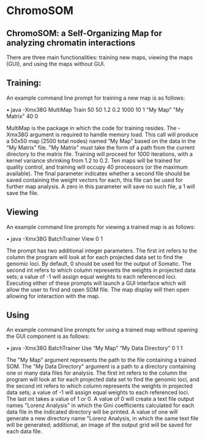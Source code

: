 # ChromoSOM
## ChromoSOM: a Self-Organizing Map for analyzing chromatin interactions

There are three main functionalities: training new maps, viewing the maps (GUI), and using the maps without GUI.


## Training:
An example command line prompt for training a new map is as follows:

• java -Xmx38G MultiMap Train 50 50 1.2 0.2 1000 10 1 "My Map" "My Matrix" 40 0

MultiMap is the package in which the code for training resides. The -Xmx38G argument is required to handle memory load. This call will produce a 50x50 map (2500 total nodes) named “My Map” based on the data in the “My Matrix” file. "My Matrix" must take the form of a path from the current directory to the matrix file. Training will proceed for 1000 iterations, with a kernel variance shrinking from 1.2 to 0.2. Ten maps will be trained for quality control, and training will occupy 40 processors (or the maximum available). The final parameter indicates whether a second file should be saved containing the weight vectors for each, this file can be used for further map analysis. A zero in this parameter will save no such file, a 1 will save the file.

## Viewing
An example command line prompts for viewing a trained map is as follows:

• java -Xmx38G BatchTrainer View 0 1

The prompt has two additional integer parameters. The first int refers to the column the program will look at for each projected data set to find the genomic loci. By default, 0 should be used for the output of Somatic. The second int refers to which column represents the weights in projected data sets; a value of -1 will assign equal weights to each referenced loci. Executing either of these prompts will launch a GUI interface which will allow the user to find and open SOM file. The map display will then open allowing for interaction with the map.

## Using
An example command line prompts for using a trained map without opening the GUI component is as follows:

• java -Xmx38G BatchTrainer Use “My Map” “My Data Directory” 0 1 1

The "My Map" argument represents the path to the file containing a trained SOM. The "My Data Directory" argument is a path to a directory containing one or many data files for analysis. The first int refers to the column the program will look at for each projected data set to find the genomic loci, and the second int refers to which column represents the weights in projected data sets; a value of -1 will assign equal weights to each referenced loci. The last int takes a value of 1 or 0. A value of 0 will create a text file output names "Lorenz Analysis" in which the Gini coefficients calculated for each data file in the indicated directory will be printed. A value of one will generate a new directory name "Lorenz Analysis, in which the same text file will be generated; additional, an image of the output grid will be saved for each data file.
